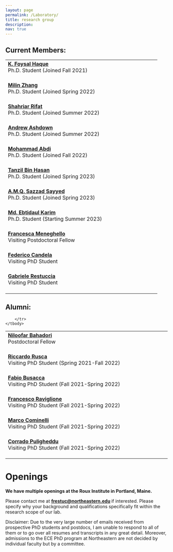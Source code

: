 ```yaml
---
layout: page
permalink: /Laboratory/
title: research group
description:
nav: true
---
```


<h2>Current Members:</h2>


<table style="width: 100%;">
    <tbody>
        <tr>
            <td style="width: 65.2948%;"><strong>  <a class="news-title" href="https://kfoysalhaque.github.io/">K. Foysal Haque </a> </strong> <br>
                Ph.D. Student (Joined Fall 2021)<br><br></td>
            <!--<td style="width: 49.9422%;"><img src="/assets/img/F.jpg" alt="Foysal" width="125" height="150"></td> -->
        </tr>
        <tr>
            <!-- <td style="width: 65.2948%;"><br><br></td>
            <td style="width: 49.9422%;"><br></td> -->
        </tr>
        <tr>
            <td style="width: 65.2948%;"><strong>  <a class="news-title" href="https://www.linkedin.com/in/milin-zhang-b82454204">Milin Zhang </a>                       </strong><br> Ph.D. Student (Joined Spring 2022)<br><br></td>
            <!--<td style="width: 49.9422%;"><img src="/assets/img/S.jpg" alt="Shahriar" width="135" height="150"></td> -->
        </tr>
        <tr>
            <td style="width: 65.2948%;"><strong>  <a class="news-title" href="https://bd.linkedin.com/in/shahriar-rifat-aa1b60bb"> Shahriar Rifat</a> </strong> <br>Ph.D. Student (Joined Summer 2022)<br><br></td>
            <!--<td style="width: 49.9422%;"><img src="/assets/img/S.jpg" alt="Shahriar" width="135" height="150"></td> -->
        </tr>
        <tr>
            <td style="width: 65.2948%;"><strong>  <a class="news-title" href="https://www.linkedin.com/in/andrew-ashdown-3b55701b2/"> Andrew Ashdown </a> </strong> <br>Ph.D. Student (Joined Summer 2022)<br><br></td>
            <!--<td style="width: 49.9422%;"><img src="/assets/img/S.jpg" alt="Shahriar" width="135" height="150"></td> -->
        </tr>
        <tr>
            <td style="width: 65.2948%;"><strong>  <a class="news-title" href="https://ir.linkedin.com/in/mohammad-abdi-215920146">Mohammad Abdi </a> </strong><br>Ph.D. Student (Joined Fall 2022)<br><br></td>
            <!--<td style="width: 49.9422%;"><img src="/assets/img/M.jpeg" alt="Mohammad" width="135" height="150"></td> -->
        </tr>
        <tr> 
            <td style="width: 65.2948%;"><strong>  <a class="news-title" href="https://tanzilbinhassan.com/">Tanzil Bin Hasan </a> </strong><br>Ph.D. Student (Joined Spring 2023)<br><br></td>
            <!--<td style="width: 49.9422%;"><img src="/assets/img/M.jpeg" alt="Mohammad" width="135" height="150"></td> -->
        </tr>
        <tr>
            <td style="width: 65.2948%;"><strong>  <a class="news-title" href="https://www.linkedin.com/in/sazzad-sayyed-74a4a4180/">A.M.Q. Sazzad Sayyed</a> </strong><br>Ph.D. Student (Joined Spring 2023)<br><br></td>
            <!--<td style="width: 49.9422%;"><img src="/assets/img/M.jpeg" alt="Mohammad" width="135" height="150"></td> -->
        </tr>
        <tr>
            <td style="width: 65.2948%;"><strong>  <a class="news-title" href="https://www.linkedin.com/in/md-ebtidaul-karim-a96a0b162/">Md. Ebtidaul Karim</a> </strong><br>Ph.D. Student (Starting Summer 2023)<br><br></td>
            <!--<td style="width: 49.9422%;"><img src="/assets/img/M.jpeg" alt="Mohammad" width="135" height="150"></td> -->
        </tr>
        <tr>
            <td style="width: 65.2948%;"><strong>  <a class="news-title" href="https://www.dei.unipd.it/~meneghello/">Francesca Meneghello</a> </strong><br>Visiting Postdoctoral Fellow <br><br></td>
            <!--<td style="width: 49.9422%;"><img src="/assets/img/M.jpeg" alt="Mohammad" width="135" height="150"></td> -->
        </tr>
        <tr>
            <td style="width: 65.2948%;"><strong>  <a class="news-title" href="https://www.linkedin.com/in/federico-candela-86b512235/">Federico Candela</a> </strong><br>Visiting PhD Student <br><br></td>
            <!--<td style="width: 49.9422%;"><img src="/assets/img/M.jpeg" alt="Mohammad" width="135" height="150"></td> -->
        </tr>
        <tr>
            <td style="width: 65.2948%;"><strong>  <a class="news-title" href="https://www.linkedin.com/in/gabriele-restuccia/">Gabriele Restuccia</a> </strong><br>Visiting PhD Student <br><br></td>
            <!--<td style="width: 49.9422%;"><img src="/assets/img/M.jpeg" alt="Mohammad" width="135" height="150"></td> -->
        </tr>
    </tbody>
</table>



<h2>Alumni:</h2>

<table style="width: 100%;">
    <tbody>
        <tr>
            <td style="width: 65.2948%;"><strong>  <a class="news-title" href="https://www.linkedin.com/in/niloofar-bahadori">Niloofar Bahadori </a> </strong><br>Postdoctoral Fellow<br><br></td>
            <!-- <td style="width: 49.9422%;"><img src="/assets/img/N.jpg" alt="Niloofar" width="120" height="150"></td> -->
        </tr>
        <tr>
            <td style="width: 65.2948%;"><strong>  <a class="news-title" href="https://scholar.google.com/citations?user=iAGMaqIAAAAJ">Riccardo Rusca </a> </strong><br>Visiting PhD Student (Spring 2021-Fall 2022)<br><br></td>
            <!-- <td style="width: 49.9422%;"><img src="/assets/img/N.jpg" alt="Niloofar" width="120" height="150"></td> -->
        </tr>
        <tr>
            <td style="width: 65.2948%;"><strong>  <a class="news-title" href="https://scholar.google.com/citations?user=5xOxps0AAAAJ&hl=en">Fabio Busacca </a> </strong><br>Visiting PhD Student (Fall 2021-Spring 2022)<br><br></td>
            <!-- <td style="width: 49.9422%;"><img src="/assets/img/N.jpg" alt="Niloofar" width="120" height="150"></td> -->
        </tr>
        <tr>
            <td style="width: 65.2948%;"><strong>  <a class="news-title" href="https://www.telematica.polito.it/member/francesco-raviglione/">Francesco Raviglione </a> </strong><br>Visiting PhD Student (Fall 2021-Spring 2022)<br><br></td>
            <!-- <td style="width: 49.9422%;"><img src="/assets/img/N.jpg" alt="Niloofar" width="120" height="150"></td> -->
        </tr>
        <tr>
            <td style="width: 65.2948%;"><strong>  <a class="news-title" href="https://www.marcocominelli.com">Marco Cominelli </a> </strong><br>Visiting PhD Student (Fall 2021-Spring 2022)<br><br></td>
            <!-- <td style="width: 49.9422%;"><img src="/assets/img/N.jpg" alt="Niloofar" width="120" height="150"></td> -->
        </tr>
        <tr>
            <td style="width: 65.2948%;"><strong>  <a class="news-title" href="https://www.telematica.polito.it/member/corrado-puligheddu/">Corrado Puligheddu</a> </strong><br>Visiting PhD Student (Fall 2021-Spring 2022)<br><br></td>
            <!-- <td style="width: 49.9422%;"><img src="/assets/img/N.jpg" alt="Niloofar" width="120" height="150"></td> -->
        </tr>
        <tr>
            <!-- <td style="width: 65.2948%;"><br><br></td>
            <td style="width: 49.9422%;"><br></td> -->
            
        </tr>
    </tbody>
</table>


<h1>Openings</h1>

<strong>We have multiple openings at the Roux Institute in Portland, Maine.</strong>

Please contact me at <strong>  <a class="news-title" href="mailto:frestuc@northeastern.edu">frestuc@northeastern.edu</a> </strong> if interested. Please specify why your background and qualifications specifically fit within the research scope of our lab.

Disclaimer: Due to the very large number of emails received from prospective PhD students and postdocs, I am unable to respond to all of them or to go over all resumes and transcripts in any great detail. Moreover, admissions to the ECE PhD program at Northeastern are not decided by individual faculty but by a committee.
